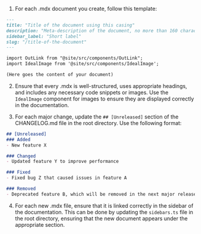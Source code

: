 1. For each .mdx document you create, follow this template:

```markdown
---
title: "Title of the document using this casing"
description: "Meta-description of the document, no more than 160 characters"
sidebar_label: "Short label"
slug: "/title-of-the-document"
---

import OutLink from "@site/src/components/OutLink";
import IdealImage from '@site/src/components/IdealImage';

(Here goes the content of your document)
```

2. Ensure that every .mdx is well-structured, uses appropriate headings, and includes any necessary code snippets or images. Use the `IdealImage` component for images to ensure they are displayed correctly in the documentation.


3. For each major change, update the `## [Unreleased]` section of the CHANGELOG.md file in the root directory. Use the following format:

```markdown
## [Unreleased]
### Added
- New feature X

### Changed
- Updated feature Y to improve performance

### Fixed
- Fixed bug Z that caused issues in feature A

### Removed
- Deprecated feature B, which will be removed in the next major release
```

4. For each new .mdx file, ensure that it is linked correctly in the sidebar of the documentation. This can be done by updating the `sidebars.ts` file in the root directory, ensuring that the new document appears under the appropriate section.